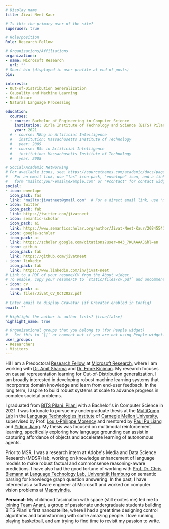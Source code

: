 ```yaml
---
# Display name
title: Jivat Neet Kaur

# Is this the primary user of the site?
superuser: true

# Role/position
Role: Research Fellow

# Organizations/Affiliations
organizations:
- name: Microsoft Research
  url: ""
# Short bio (displayed in user profile at end of posts)
bio: 

interests:
- Out-of-Distribution Generalization
- Causality and Machine Learning
- Healthcare
- Natural Language Processing

education:
  courses:
  - course: Bachelor of Engineering in Computer Science
    institution: Birla Institute of Technology and Science (BITS) Pilani, Pilani
    year: 2021
  # - course: MEng in Artificial Intelligence
  #   institution: Massachusetts Institute of Technology
  #   year: 2009
  # - course: BSc in Artificial Intelligence
  #   institution: Massachusetts Institute of Technology
  #   year: 2008

# Social/Academic Networking
# For available icons, see: https://sourcethemes.com/academic/docs/page-builder/#icons
#   For an email link, use "fas" icon pack, "envelope" icon, and a link in the
#   form "mailto:your-email@example.com" or "#contact" for contact widget.
social:
- icon: envelope
  icon_pack: fas
  link: 'mailto:jivatneet@gmail.com'  # For a direct email link, use "mailto:test@example.org".
- icon: twitter
  icon_pack: fab
  link: https://twitter.com/jivatneet
- icon: semantic-scholar
  icon_pack: ai
  link: https://www.semanticscholar.org/author/Jivat-Neet-Kaur/2084554148
- icon: google-scholar
  icon_pack: ai
  link: https://scholar.google.com/citations?user=O43_7KUAAAAJ&hl=en
- icon: github
  icon_pack: fab
  link: https://github.com/jivatneet
- icon: linkedin
  icon_pack: fab
  link: https://www.linkedin.com/in/jivat-neet
# Link to a PDF of your resume/CV from the About widget.
# To enable, copy your resume/CV to `static/files/cv.pdf` and uncomment the lines below.
- icon: cv
  icon_pack: ai
  link: files/Jivat_CV_Oct2022.pdf

# Enter email to display Gravatar (if Gravatar enabled in Config)
email: ""

# Highlight the author in author lists? (true/false)
highlight_name: true

# Organizational groups that you belong to (for People widget)
#   Set this to `[]` or comment out if you are not using People widget.
user_groups:
- Researchers
- Visitors
---
```


Hi! I am a Predoctoral [Research Fellow](https://www.microsoft.com/en-us/research/academic-program/research-fellows-program-at-microsoft-research-india/) at [Microsoft Research](https://www.microsoft.com/en-us/research/lab/microsoft-research-india/), where I am working with [Dr. Amit Sharma](http://www.amitsharma.in/) and [Dr. Emre Kiciman](http://kiciman.org/). My research focuses on causal representation learning for Out-of-Distribution generalization. I am broadly interested in developing robust machine learning systems that incorporate domain knowledge and learn from end-user feedback. In the long term, I aspire to build robust systems at scale to advance progress in complex societal problems.


I graduated from [BITS Pilani, Pilani](https://www.bits-pilani.ac.in/) with a Bachelor's in Computer Science in 2021. I was fortunate to pursue my undergraduate thesis at the [MultiComp Lab](http://multicomp.cs.cmu.edu/) in the [Language Technologies Institute](https://lti.cs.cmu.edu/) of [Carnegie Mellon University](https://www.cmu.edu/), supervised by Prof. [Louis-Philippe Morency](https://www.cs.cmu.edu/~morency/) and mentored by [Paul Pu Liang](http://www.cs.cmu.edu/~pliang/) and [Yiding Jiang](https://yidingjiang.github.io/). My thesis was focused on multimodal reinforcement learning, specifically exploring how language grounding can assist in capturing affordance of objects and accelerate learning of autonomous agents.


Prior to MSR, I was a research intern at Adobe's Media and Data Science Research (MDSR) lab, working on knowledge enhancement of language models to make robust factual and commonsense reasoning-aware predictions. I have also had the good fortune of working with [Prof. Dr. Chris Biemann](https://www.inf.uni-hamburg.de/en/inst/ab/lt/people/chris-biemann.html) at [Language Technology Lab, Universität Hamburg](https://www.inf.uni-hamburg.de/en/inst/ab/lt/home.html) on semantic parsing for knowledge graph question answering. In the past, I have interned as a software engineer at Microsoft and worked on computer vision problems at [MapmyIndia](https://www.mapmyindia.com/).

<!-- My current research interests lie in deep learning and natural language processing. My brief experience with computer vision in the past sparked my interest in multimodal learning, the vibrant multi-disciplinary research field that focuses on integrating and modeling multiple communicative modalities, including linguistic, acoustic and visual messages. In the future, I aspire to work on seamless integration of modalities and build socially intelligent agents that can perceive, reason and act to assist people in interacting better with the world. -->

<!-- I will be applying to PhD programs for **Fall 2022**. If my research interests align with your work and you have a suitable position, please [contact](mailto:jivatneet@gmail.com) me. -->

**Personal:** My childhood fascination with space (still excites me) led me to joining [Team Anant](https://team-anant.org/), a group of passionate undergraduate students building BITS Pilani's first nanosatellite, where I had a great time designing control algorithms and brainstorming with some amazing people. I love running, playing basketball, and am trying to find time to revisit my passion to write.


